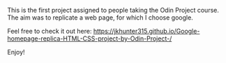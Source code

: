 This is the first project assigned to people taking the Odin Project course. The aim was to replicate a web page, for which I choose google.

Feel free to check it out here: https://jkhunter315.github.io/Google-homepage-replica-HTML-CSS-project-by-Odin-Project-/

Enjoy!
